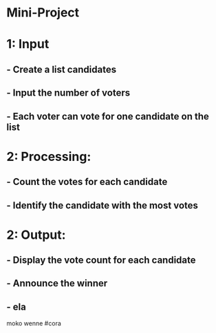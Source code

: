 # Mini-Project

# 1: Input
## - Create a list candidates
## - Input the number of voters
## - Each voter can vote for one candidate on the list

# 2: Processing:
## - Count the votes for each candidate
## - Identify the candidate with the most votes

# 2: Output:
## - Display the vote count for each candidate
## - Announce the winner
## - ela
moko wenne
#cora

